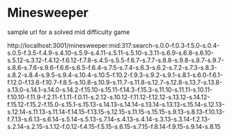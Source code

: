 # Minesweeper

sample url for a solved mid difficulty game


http://localhost:3001/minesweeper:mid:317:search-s.0.0-f.0.3-f.5.0-s.0.4-s.0.5-f.3.5-f.4.9-s.4.10-s.5.9-s.4.11-s.5.11-s.5.10-s.3.11-s.6.9-s.6.8-s.6.10-s.5.12-s.3.12-f.4.12-f.6.12-f.7.8-s.4.5-s.5.5-f.6.7-s.7.7-s.8.8-s.9.8-s.8.7-s.9.7-s.8.6-s.7.6-s.9.6-f.6.6-s.6.5-f.6.4-s.7.5-s.7.4-s.6.3-s.6.2-s.7.2-s.7.3-s.8.3-s.8.2-s.8.4-s.9.5-s.9.4-s.10.4-s.10.5-f.10.2-f.9.3-s.9.2-s.9.1-s.8.1-s.6.0-f.6.1-f.12.0-f.13.6-f.10.7-f.8.5-s.10.8-s.10.9-s.11.7-s.11.8-s.12.7-s.12.8-s.13.7-s.13.8-s.13.0-s.14.1-s.14.0-s.14.2-f.15.10-s.15.11-f.14.3-f.15.3-s.11.10-s.11.11-s.10.11-f.10.10-f.11.9-f.2.11-f.1.11-f.0.11-s.2.12-s.10.12-f.11.12-f.12.12-s.13.12-s.14.12-f.15.12-f.15.2-f.15.0-s.15.1-s.15.13-s.14.13-s.14.14-s.13.14-s.13.13-s.15.14-s.12.13-s.12.14-s.11.13-s.11.14-f.14.15-f.13.15-s.12.15-s.11.15-s.15.15-s.9.13-s.8.13-f.10.13-f.7.13-s.6.13-s.6.14-s.5.14-s.5.13-s.7.14-s.4.13-s.4.14-s.3.13-s.3.14-f.2.13-s.2.14-s.2.15-s.1.12-f.0.12-f.4.15-f.5.15-s.6.15-s.7.15-f.8.14-f.9.15-s.9.14-s.8.15
